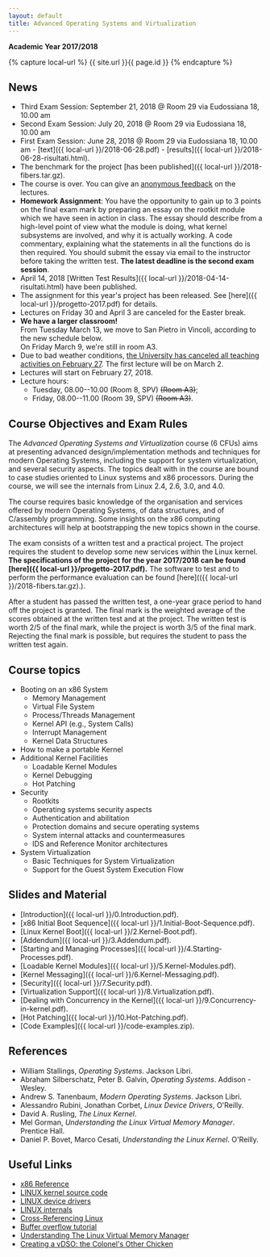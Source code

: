 ```yaml
---
layout: default
title: Advanced Operating Systems and Virtualization
---
```

**Academic Year 2017/2018**    

{% capture local-url %}
{{ site.url }}{{ page.id }}
{% endcapture %}

News
----


* Third Exam Session: September 21, 2018 @ Room 29 via Eudossiana 18, 10.00 am
* Second Exam Session: July 20, 2018 @ Room 29 via Eudossiana 18, 10.00 am
* First Exam Session: June 28, 2018 @ Room 29 via Eudossiana 18, 10.00 am - [text]({{ local-url }}/2018-06-28.pdf) - [results]({{ local-url }}/2018-06-28-risultati.html).
* The benchmark for the project [has been published]({{ local-url }}/2018-fibers.tar.gz).
* The course is over. You can give an [anonymous feedback](https://goo.gl/forms/LG508hAmf3jef48E3) on the lectures.
* **Homework Assignment**: You have the opportunity to gain up to 3
   points on the final exam mark by preparing an essay on the rootkit
   module which we have seen in action in class. The essay should describe
   from a high-level point of view what the module is doing, what
   kernel subsystems are involved, and why it is actually working.
   A code commentary, explaining what the statements in all the functions
   do is then required. You should submit the essay via email to the
   instructor before taking the written test. **The latest deadline is the second exam session**.
* April 14, 2018 [Written Test Results]({{ local-url }}/2018-04-14-risultati.html) have been published.
* The assignment for this year's project has been released.
  See [here]({{ local-url }}/progetto-2017.pdf) for details.
* Lectures on Friday 30 and April 3 are canceled for the Easter break.
* **We have a larger classroom!**    
  From Tuesday March 13, we move to San Pietro in
  Vincoli, according to the new schedule below.    
  On Friday March 9, we're still in room A3.
* Due to bad weather conditions, [the University has canceled all teaching
  activities on February 27](https://www.uniroma1.it/it/notizia/didattica-sospesa-anche-il-27-febbraio-il-perdurare-di-cattive-condizioni-climatiche). The first lecture will be on March 2.
* Lectures will start on February 27, 2018. 
* Lecture hours:
  - Tuesday, 08.00--10.00 (Room 8, SPV) ~~(Room A3)~~;
  - Friday, 08.00--11.00 (Room 39, SPV) ~~(Room A3)~~.


Course Objectives and Exam Rules
--------------------------------

The *Advanced Operating Systems and Virtualization* course (6 CFUs) aims at presenting
advanced design/implementation methods and techniques for modern Operating
Systems, including the support for system virtualization, and several security
aspects. 
The topics dealt with in the course are bound to case studies oriented to Linux
systems and x86 processors. During the course, we will see the internals from
Linux 2.4, 2.6, 3.0, and 4.0.

The course requires basic knowledge of the organisation and services offered by
modern Operating Systems, of data structures, and of C/assembly programming.
Some insights on the x86 computing architectures will help at bootstrapping the
new topics shown in the course. 

The exam consists of a written test and a practical project. The project
requires the student to develop some new services within the Linux kernel.    
**The specifications of the project for the year 2017/2018 can be found
[here]({{ local-url }}/progetto-2017.pdf).** The software to test and to perform the performance evaluation can be found [here](({{ local-url }}/2018-fibers.tar.gz).).

After a student has passed the written test, a one-year grace period to hand
off the project is granted. The final mark is the weighted average of the scores
obtained at the written test and at the project. The written test is worth 2/5
of the final mark, while the project is worth 3/5 of the final mark.
Rejecting the final mark is possible, but requires the student to pass the written
test again.


Course topics
-------------

* Booting on an x86 System
  - Memory Management
  - Virtual File System
  - Process/Threads Management
  - Kernel API (e.g., System Calls)
  - Interrupt Management
  - Kernel Data Structures
* How to make a portable Kernel
* Additional Kernel Facilities
  - Loadable Kernel Modules
  - Kernel Debugging
  - Hot Patching
* Security
  - Rootkits
  - Operating systems security aspects
  - Authentication and abilitation
  - Protection domains and secure operating systems
  - System internal attacks and countermeasures
  - IDS and Reference Monitor architectures
* System Virtualization
  - Basic Techniques for System Virtualization
  - Support for the Guest System Execution Flow


Slides and Material
-------------------

* [Introduction]({{ local-url }}/0.Introduction.pdf).
* [x86 Initial Boot Sequence]({{ local-url }}/1.Initial-Boot-Sequence.pdf).
* [Linux Kernel Boot]({{ local-url }}/2.Kernel-Boot.pdf).
* [Addendum]({{ local-url }}/3.Addendum.pdf).
* [Starting and Managing Processes]({{ local-url }}/4.Starting-Processes.pdf).
* [Loadable Kernel Modules]({{ local-url }}/5.Kernel-Modules.pdf).
* [Kernel Messaging]({{ local-url }}/6.Kernel-Messaging.pdf).
* [Security]({{ local-url }}/7.Security.pdf).
* [Virtualization Support]({{ local-url }}/8.Virtualization.pdf).
* [Dealing with Concurrency in the Kernel]({{ local-url }}/9.Concurrency-in-kernel.pdf).
* [Hot Patching]({{ local-url }}/10.Hot-Patching.pdf).
* [Code Examples]({{ local-url }}/code-examples.zip).


References
----------

* William Stallings, *Operating Systems*. Jackson Libri.
* Abraham Silberschatz, Peter B. Galvin, *Operating Systems*. Addison - Wesley.
* Andrew S. Tanenbaum, *Modern Operating Systems*. Jackson Libri.
* Alessandro Rubini, Jonathan Corbet, *Linux Device Drivers*, O'Reilly.
* David A. Rusling, *The Linux Kernel*.
* Mel Gorman, *Understanding the Linux Virtual Memory Manager*. Prentice Hall.
* Daniel P. Bovet, Marco Cesati, *Understanding the Linux Kernel*. O'Reilly.

Useful Links
------------

- [x86 Reference](http://x86asm.net/)
- [LINUX kernel source code](http://www.kernel.org/)
- [LINUX device drivers](http://www.xml.com/ldd/chapter/book/)
- [LINUX internals](http://en.tldp.org/LDP/tlk/tlk.html)
- [Cross-Referencing Linux](https://elixir.free-electrons.com/linux/latest/source)
- [Buffer overflow tutorial](http://www.infsec.ethz.ch/people/schapatr/BOtutorial.pdf)
- [Understanding The Linux Virtual Memory Manager](https://www.kernel.org/doc/gorman/pdf/understand.pdf)
- [Creating a vDSO: the Colonel's Other
  Chicken](http://www.linuxjournal.com/content/creating-vdso-colonels-other-chicken)


